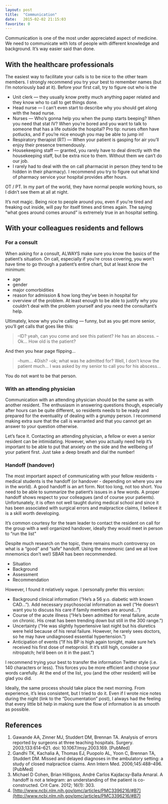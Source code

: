 ```yaml
---
layout: post
title:  "Communication"
date:   2015-02-02 21:15:03
favorite: 0
---
```


Communication is one of the most under appreciated aspect of medicine. We need to communicate with lots of people with different knowledge and background. It’s way easier said than done.<!--more-->

## With the healthcare professionals

The easiest way to facilitate your calls is to be nice to the other team members. I strongly recommend you try your best to remember names (but I’m notoriously bad at it). Before your first call, try to figure out who is the

- Unit clerk — they usually know pretty much anything paper related and they know who to call to get things done.
- Head nurse — I can’t even start to describe why you should get along with the head nurse.
- Nurses — Who’s gonna help you when the pump starts beeping? When you need that stat IV? When you’re bored and you want to talk to someone that has a life outside the hospital? Pro tip: nurses often have potlucks, and if you’re nice enough you may be able to jump in!
- Respiratory therapist (RT) — When your patient is gasping for air you’ll enjoy their presence tremendously.
- Housekeeping staff — granted, you rarely have to deal directly with the housekeeping staff, but be extra nice to them. Without them we can’t do our job.
- I rarely had to deal with the on call pharmacist in person (they tend to be hidden in their pharmacy). I recommend you try to figure out what kind of pharmacy service your hospital provides after hours. 

OT / PT. In my part of the world, they have normal people working hours, so I didn’t see them at all at night.

It’s not magic. Being nice to people around you, even if you’re tired and freaking out inside, will pay for itself times and times again. The saying “what goes around comes around” is extremely true in an hospital setting.

## With your colleagues residents and fellows

### For a consult

When asking for a consult, ALWAYS make sure you know the basics of the patient’s situation. On call, especially if you’re cross covering, you won’t have time to go through a patient’s entire chart, but at least know the minimum:

- age
- gender
- major comorbidities
- reason for admission & how long they’ve been in hospital for
- overview of the problem. At least enough to be able to justify why you couldn’t deal with the problem yourself and you need the consultant’s help.

Ultimately, know why you’re calling — funny, but as you get more senior, you’ll get calls that goes like this:

>–ID? yeah, can you come and see this patient? He has an abscess.
>–Ok… How old is the patient?

And then you hear page flipping…

>–hum… 40ish?
>–ok; what was he admitted for?
>Well, I don’t know the patient much… I was asked by my senior to call you for his abscess…

You do not want to be that person.

### With an attending physician

Communication with an attending physician should be the same as with another resident. The enthusiasm in answering questions though, especially after hours can be quite different, so residents needs to be ready and prepared for the eventuality of dealing with a grumpy person. I recommend making extra sure that the call is warranted and that you cannot get an answer to your question otherwise.

Let’s face it. Contacting an attending physician, a fellow or even a senior resident can be intimidating. However, when you actually need help it’s important to be able to put that anxiety on the side and the wellbeing of your patient first. Just take a deep breath and dial the number!

### Handoff (handover)

The most important aspect of communicating with your fellow residents - medical students is the handoff (or handover - depending on where you are in the world). A good handoff is an art form. Not too long, not too short. You need to be able to summarize the patient’s issues in a few words. A proper handoff shows respect to your colleagues (and of course your patients). Unfortunately, it is often not well taught during medical school and since it has been associated with surgical errors and malpractice claims, I believe it is a skill worth developing.

It’s common courtesy for the team leader to contact the resident on call for the group with a well organized handover, ideally they would meet in person to “run the list"

Despite much research on the topic, there remains much controversy on what is a “good” and “safe” handoff. Using the mnemonic (and we all love mnemonics don’t we!) SBAR has been recommended.

- Situation
- Background
- Assessment
- Recommendation

However, I found it relatively vague. I personally prefer this version:

- Background clinical information (“He’s a 56 y.o. diabetic with known CAD…”). Add necessary psychosocial information as well (“He doesn’t want you to discuss his care if family members are around…”)
- Course of the acute illness (“He’s been admitted for renal failure, acute on chronic. His creat has been trending down but still in the 300 range.”)
- Uncertainty (“He was slightly hypertensive last night but his diuretics were held because of his renal failure. However, he rarely sees doctors, so he may have undiagnosed essential hypertension.”)
- Anticipation of events (“If his BP is high again tonight, make sure he’s received his first dose of metoprolol. It it’s still high, consider a nitropatch; he’d been on it in the past.”)

I recommend trying your best to transfer the information Twitter style (i.e. 140 characters or less). This forces you be more efficient and choose your words carefully. At the end of the list, you (and the other resident) will be glad you did.

Ideally, the same process should take place the next morning. From experience, it’s less consistent, but I tried to do it. Even if I wrote nice notes during the night (link to the “Documentation” post), I always had the feeling that every little bit help in making sure the flow of information is as smooth as possible. 

## References

1. Gawande AA, Zinner MJ, Studdert DM, Brennan TA. Analysis of errors reported by surgeons at three teaching hospitals. Surgery. 2003;133:614–621. doi: 10.1067/msy.2003.169. [PubMed]
2. Gandhi TK, Kachalia A, Thomas EJ, Puopolo AL, Yoon C, Brennan TA, Studdert DM. Missed and delayed diagnoses in the ambulatory setting: a study of closed malpractice claims. Ann Intern Med. 2006;145:488–496. [PubMed]
3. Michael D Cohen, Brian Hilligoss, André Carlos Kajdacsy-Balla Amaral. A handoff is not a telegram: an understanding of the patient is co-constructed. Crit Care. 2012; 16(1): 303.
4. [http://www.ncbi.nlm.nih.gov/pmc/articles/PMC3396216/#B7](http://www.ncbi.nlm.nih.gov/pmc/articles/PMC3396216/#B7)